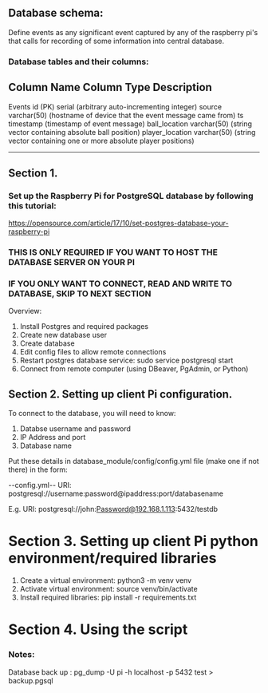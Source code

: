 ##  Database schema: 
Define events as any significant event captured by any of the raspberry pi's that calls for recording of some information into central database. 

### Database tables and their columns: 

Column Name         Column Type             Description
--------------------------------------------------------------------------------------------------------------

Events
id (PK)             serial                 (arbitrary auto-incrementing integer)
source              varchar(50)             (hostname of device that the event message came from)
ts                  timestamp               (timestamp of event message)
ball_location       varchar(50)             (string vector containing absolute ball position)
player_location     varchar(50)             (string vector containing one or more absolute player positions)

--------------------------------------------------------------------------------------------------------------


## Section 1. 
### Set up the Raspberry Pi for PostgreSQL database by following this tutorial:
https://opensource.com/article/17/10/set-postgres-database-your-raspberry-pi

### THIS IS ONLY REQUIRED IF YOU WANT TO HOST THE DATABASE SERVER ON YOUR PI
### IF YOU ONLY WANT TO CONNECT, READ AND WRITE TO DATABASE, SKIP TO NEXT SECTION


Overview: 
1. Install Postgres and required packages
2. Create new database user
3. Create database
4. Edit config files to allow remote connections
5. Restart postgres database service: sudo service postgresql start
6. Connect from remote computer (using DBeaver, PgAdmin, or Python)


## Section 2. Setting up client Pi configuration. 

To connect to the database, you will need to know: 
1. Databse username and password 
2. IP Address and port 
3. Database name

Put these details in database_module/config/config.yml file (make one if not there) in the form: 

--config.yml--
URI: postgresql://username:password@ipaddress:port/databasename

E.g.
URI: postgresql://john:Password@192.168.1.113:5432/testdb


# Section 3. Setting up client Pi python environment/required libraries

1. Create a virtual environment: python3 -m venv venv
2. Activate virtual environment: source venv/bin/activate
3. Install required libraries: pip install -r requirements.txt
        

# Section 4. Using the script




### Notes: 

Database back up : pg_dump -U pi -h localhost -p 5432 test > backup.pgsql
